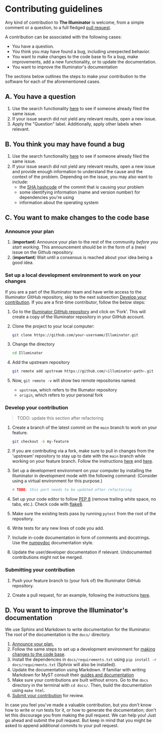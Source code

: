 # Contributing guidelines

Any kind of contribution to **The Illuminator** is welcome, from a simple comment or a question, to a full fledged [pull request](https://help.github.com/articles/about-pull-requests/). 

A contribution can be associated with the following cases:

- You have a question.
- You think you may have found a bug, including unexpected behavior.
- You want to make changes to the code base to fix a bug, make improvements, add a new functionality, or to update the documentation.
- You want to improve the Illuminator's documentation

The sections below outlines the steps to make your contribution to the software for each of the aforementioned cases.

## A.  You have a question

1. Use the search functionality [here](link-to-issues) to see if someone already filed the same issue.
1. If your issue search did not yield any relevant results, open a new issue.
1. Apply the "Question" label. Additionally, apply other labels when relevant.

## B. You think you may have found a bug

1. Use the search functionality [here](link-to-issues) to see if someone already filed the same issue.
1. If your issue search did not yield any relevant results, open a new issue and provide enough information to understand the cause and the context of the problem. Depending on the issue, you may also want to include:
    - the [SHA hashcode](https://help.github.com/articles/autolinked-references-and-urls/#commit-shas) of the commit that is causing your problem
    - some identifying information (name and version number) for dependencies you're using
    - information about the operating system

## C. You want to make changes to the code base


### Announce your plan

1. (**important**) Announce your plan to the rest of the community *before you start working*. This announcement should be in the form of a (new) issue on the Github repository.
2. (**important**) Wait until a consensus is reached about your idea being a good idea.


### Set up a local development environment to work on your changes

If you are a part of the Illuminator team and have write access to the Illuminator GitHub repository, skip to the next subsection [Develop your contribution](CONTRIBUTING.md#develop-your-contribution). If you are a first-time contributor, follow the below steps:

1. Go to the [Illuminator GitHub repository](url-repository) and click on 'Fork'. This will create a copy of the Illuminator repository in your GitHub account. 
            
1. Clone the project to your local computer:
        
    ```bash
    git clone https://github.com/your-username/Illuminator.git
    ```

1. Change the directory

    ```bash
    cd Illuminator
    ```

1. Add the upstream repository

    ```bash
    git remote add upstream https://github.com/<illuminator-path>.git
    ```  

1. Now, `git remote -v` will show two remote repositories named:

    * `upstream`, which refers to the Illumator repository 
    * `origin`, which refers to your personal fork

### Develop your contribution

> TODO: update this section after refactoring

1. Create a branch of the latest commit on the `main` branch to work on your feature.

    ```bash
    git checkout -b my-feature
    ```  

2. If you are contributing via a fork, make sure to pull in changes from the 'upstream' repository to stay up to date with the `main` branch while working on your feature branch. Follow the instructions [here](https://docs.github.com/en/pull-requests/collaborating-with-pull-requests/working-with-forks/configuring-a-remote-repository-for-a-fork) and [here](https://docs.github.com/en/pull-requests/collaborating-with-pull-requests/working-with-forks/syncing-a-fork).

3. Set up a development environment on your computer by installing the Illuminator in development mode with the following command: (Consider using a virtual environment for this purpose.)

    ```bash
    # TODO: this part needs to be updated after refactoring
    ```
    
4. Set up your code editor to follow [PEP 8](https://peps.python.org/pep-0008/) (remove trailing white space, no tabs, etc.). Check code with [flake8](https://flake8.pycqa.org/en/latest/).

5. Make sure the existing tests pass by running `pytest` from the root of the repository. 

6. Write tests for any new lines of code you add. 

7. Include in-code documentation in form of comments and docstrings. Use the [numpydoc](https://numpydoc.readthedocs.io/en/latest/format.html#docstring-standard) documentation style.

8. Update the user/developer documentation if relevant. Undocumented contributions might not be merged.


### Submitting your contribution

1. Push your feature branch to (your fork of) the Illuminator GitHub repository.

1. Create a pull request, for an example, following the instructions [here](https://help.github.com/articles/creating-a-pull-request/).


## D. You want to improve the Illuminator's documentation

We use Sphinx and Markdown to write documentation for the Illuminator. The root of the documentation is the `docs/` directory.

1. [Announce your plan.](#announce-your-plan)
1. Follow the same steps to set up a development environment for [making changes to the code base](#set-up-a-local-development-environment-to-work-on-your-changes).
1. Install the dependencies in `docs/requirements.txt` using `pip install -r docs/requirments.txt` (Sphnix will also be installed).
1. Update the documentation using Markdown. If familiar with writing Markdown for MyST consult their [guides and documentation](https://myst-parser.readthedocs.io/en/latest/syntax/optional.html)
1. Make sure your contributions are built without errors. Go to the `docs` directory in the terminal with `cd docs/`. Then, build the documentation using `make html`.
1. [Submit your contribution](#submitting-your-contribution) for review.


In case you feel you've made a valuable contribution, but you don't know how to write or run tests for it, or how to generate the documentation; don't let this discourage you from making the pull request. We can help you! Just go ahead and submit the pull request. But keep in mind that you might be asked to append additional commits to your pull request.